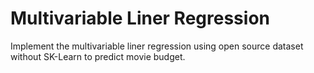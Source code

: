 # Multivariable Liner Regression
Implement the multivariable liner regression using open source dataset without SK-Learn to
predict movie budget.

